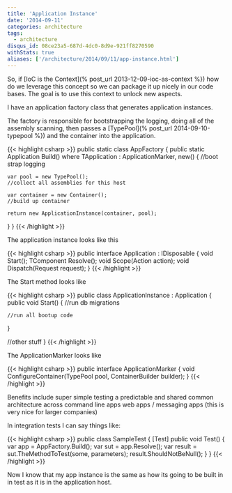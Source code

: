 ```yaml
---
title: 'Application Instance'
date: '2014-09-11'
categories: architecture
tags:
  - architecture
disqus_id: 08ce23a5-687d-4dc0-8d9e-921ff8270590
withStats: true
aliases: ['/architecture/2014/09/11/app-instance.html']
---
```


So, if [IoC is the Context](% post_url 2013-12-09-ioc-as-context %}) how do we
leverage this concept so we can package it up nicely in our code bases. The goal
is to use this context to unlock new aspects.

I have an application factory class that generates application instances.

The factory is responsible for bootstrapping the logging, doing all of the
assembly scanning, then passes a [TypePool](% post_url 2014-09-10-typepool %}) and the container into the application.

{{< highlight csharp >}}
public static class AppFactory
{
public static Application Build<TApplication>()
where TApplication : ApplicationMarker, new()
{
//boot strap logging

    var pool = new TypePool();
    //collect all assemblies for this host

    var container = new Container();
    //build up container

    return new ApplicationInstance(container, pool);

}
}
{{< /highlight >}}

The application instance looks like this

{{< highlight csharp >}}
public interface Application : IDisposable
{
void Start();
TComponent Resolve<TComponent>();
void Scope(Action<ILifetimeScope> action);
void Dispatch(Request request);
}
{{< /highlight >}}

The Start method looks like

{{< highlight csharp >}}
public class ApplicationInstance : Application
{
public void Start()
{
//run db migrations

    //run all bootup code

}

//other stuff
}
{{< /highlight >}}

The ApplicationMarker looks like

{{< highlight csharp >}}
public interface ApplicationMarker
{
void ConfigureContainer(TypePool pool, ContainerBuilder builder);
}
{{< /highlight >}}

Benefits include super simple testing
a predictable and shared common architecture across command line apps
web apps / messaging apps (this is very nice for larger companies)

In integration tests I can say things like:

{{< highlight csharp >}}
public class SampleTest
{
[Test]
public void Test()
{
var app = AppFactory.Build<MyApplication>();
var sut = app.Resolve<TheSystemToTest>();
var result = sut.TheMethodToTest(some, parameters);
result.ShouldNotBeNull();
}
}
{{< /highlight >}}

Now I know that my app instance is the same as how its going to be built in
in test as it is in the application host.
